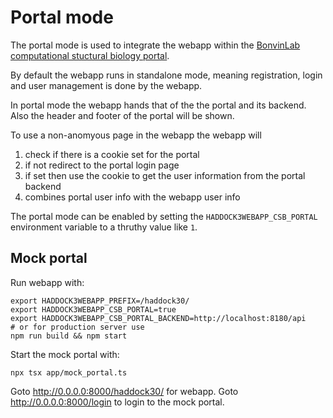 # Portal mode

The portal mode is used to integrate the webapp within the [BonvinLab computational stuctural biology portal](https://www.bonvinlab.org/).

By default the webapp runs in standalone mode, meaning registration, login and user management is done by the webapp.

In portal mode the webapp hands that of the the portal and its backend.
Also the header and footer of the portal will be shown.

To use a non-anomyous page in the webapp the webapp will

1. check if there is a cookie set for the portal
2. if not redirect to the portal login page
3. if set then use the cookie to get the user information from the portal backend
4. combines portal user info with the webapp user info

The portal mode can be enabled by setting the `HADDOCK3WEBAPP_CSB_PORTAL` environment variable to a thruthy value like `1`.

## Mock portal

Run webapp with:

```shell
export HADDOCK3WEBAPP_PREFIX=/haddock30/
export HADDOCK3WEBAPP_CSB_PORTAL=true
export HADDOCK3WEBAPP_CSB_PORTAL_BACKEND=http://localhost:8180/api
# or for production server use
npm run build && npm start
```

Start the mock portal with:

```shell
npx tsx app/mock_portal.ts
```

Goto http://0.0.0.0:8000/haddock30/ for webapp.
Goto http://0.0.0.0:8000/login to login to the mock portal.
